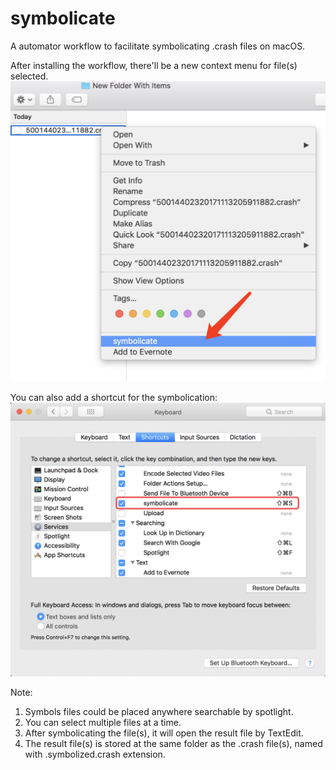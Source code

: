 # symbolicate


A automator workflow to facilitate symbolicating .crash files on macOS.


After installing the workflow, there'll be a new context menu for file(s) selected.
![context menu for symbolicate](https://github.com/jzhang46/symbolicate_workflow/blob/master/context_menu.png "Context menu for symbolciate")

You can also add a shortcut for the symbolication:
![keyboard shotcut for symbolicate](https://github.com/jzhang46/symbolicate_workflow/blob/master/set_keyboard_shortcut_for_workflow.png "Add keyboard shortcut")


Note: 
  1. Symbols files could be placed anywhere searchable by spotlight.
  2. You can select multiple files at a time.
  3. After symbolicating the file(s), it will open the result file by TextEdit.
  4. The result file(s) is stored at the same folder as the .crash file(s), named with .symbolized.crash extension.
